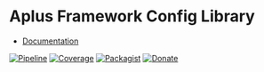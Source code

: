 # Aplus Framework Config Library

- [Documentation](https://docs.aplus-framework.com/guides/libraries/config/)

[![Pipeline](https://gitlab.com/aplus-framework/libraries/config/badges/master/pipeline.svg)](https://gitlab.com/aplus-framework/libraries/config/-/pipelines?scope=branches)
[![Coverage](https://gitlab.com/aplus-framework/libraries/config/badges/master/coverage.svg?job=test:php)](https://aplus-framework.gitlab.io/libraries/config/coverage/)
[![Packagist](https://img.shields.io/packagist/v/aplus/config)](https://packagist.org/packages/aplus/config)
[![Donate](https://img.shields.io/badge/open%20source-donate-orange)](https://www.paypal.com/donate/?hosted_button_id=NGBNW5PY4VSJ4)
